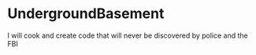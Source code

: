 # UndergroundBasement
I will cook and create code that will never be discovered by police and the FBI
